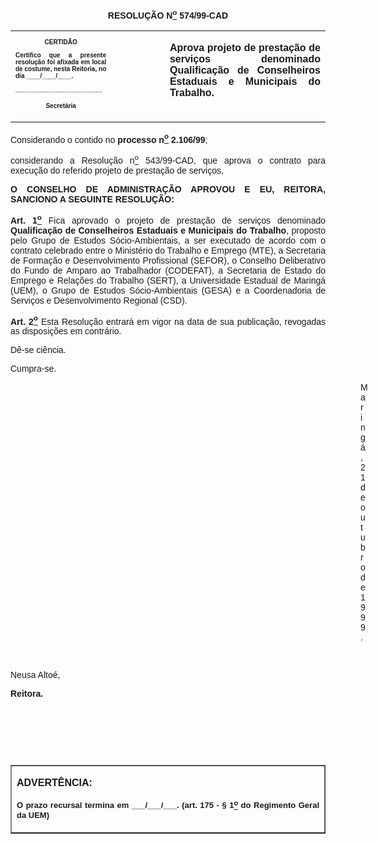 <BODY>

<B><FONT FACE="Arial"><P ALIGN="CENTER">RESOLU&Ccedil;&Atilde;O  N<U><SUP>o</U></SUP> 574/99-CAD</P>
<P ALIGN="JUSTIFY"></P></B></FONT>
<TABLE CELLSPACING=0 BORDER=0 CELLPADDING=7 WIDTH=621>
<TR><TD WIDTH="32%" VALIGN="TOP">
<B><FONT FACE="Arial" SIZE=1><P ALIGN="CENTER">CERTID&Atilde;O</P>
<P ALIGN="JUSTIFY">   Certifico que a presente resolu&ccedil;&atilde;o foi afixada em local de costume, nesta Reitoria, no dia ____/____/____.</P>
<P ALIGN="JUSTIFY"></P>
<P ALIGN="JUSTIFY">_________________________</P>
<P ALIGN="CENTER">Secret&aacute;ria</B></FONT></TD>
<TD WIDTH="17%" VALIGN="TOP">&nbsp;</TD>
<TD WIDTH="52%" VALIGN="TOP">
<B><FONT FACE="Arial"><P ALIGN="JUSTIFY">Aprova projeto de presta&ccedil;&atilde;o de servi&ccedil;os denominado Qualifica&ccedil;&atilde;o de Conselheiros Estaduais e Municipais do Trabalho.</B></FONT></TD>
</TR>
</TABLE>

<FONT FACE="Arial"><P ALIGN="JUSTIFY"></P>
<P ALIGN="JUSTIFY">&#9;Considerando  o contido no <B>processo n<U><SUP>o</U></SUP> 2.106/99</B>;</P>
<P ALIGN="JUSTIFY">&#9;considerando a Resolu&ccedil;&atilde;o n<U><SUP>o</U></SUP> 543/99-CAD, que aprova o contrato para execu&ccedil;&atilde;o do referido projeto de presta&ccedil;&atilde;o de servi&ccedil;os,</P>
<B><P ALIGN="JUSTIFY"></P>
<P ALIGN="JUSTIFY">O CONSELHO DE ADMINISTRA&Ccedil;&Atilde;O APROVOU E EU, REITORA, SANCIONO A SEGUINTE RESOLU&Ccedil;&Atilde;O:</P>
<P ALIGN="JUSTIFY"></P>
<P ALIGN="JUSTIFY">&#9;Art. 1<U><SUP>o</U></SUP> </B>Fica aprovado o projeto de presta&ccedil;&atilde;o de servi&ccedil;os denominado <B>Qualifica&ccedil;&atilde;o de Conselheiros Estaduais e Municipais do Trabalho</B>, proposto pelo Grupo de Estudos S&oacute;cio-Ambientais, a ser executado de acordo com o contrato celebrado entre o Minist&eacute;rio do Trabalho e Emprego (MTE), a Secretaria de Forma&ccedil;&atilde;o e Desenvolvimento Profissional (SEFOR), o Conselho Deliberativo do Fundo de Amparo ao Trabalhador (CODEFAT), a Secretaria de Estado do Emprego e Rela&ccedil;&otilde;es do Trabalho (SERT), a Universidade Estadual de Maring&aacute; (UEM), o Grupo de Estudos S&oacute;cio-Ambientais (GESA) e a Coordenadoria de Servi&ccedil;os e Desenvolvimento Regional (CSD).</P>
<B><P ALIGN="JUSTIFY">Art. 2<U><SUP>o</U></SUP> </B>Esta Resolu&ccedil;&atilde;o entrar&aacute; em vigor na data de sua publica&ccedil;&atilde;o, revogadas as disposi&ccedil;&otilde;es em contr&aacute;rio.</P>
<P ALIGN="JUSTIFY">D&ecirc;-se ci&ecirc;ncia.</P>
<P ALIGN="JUSTIFY">Cumpra-se.</P>
<P ALIGN="JUSTIFY"></P><DIR>
<DIR>
<DIR>
<DIR>
<DIR>
<DIR>
<DIR>
<DIR>
<DIR>
<DIR>
<DIR>
<DIR>
<DIR>
<DIR>

<P ALIGN="JUSTIFY">Maring&aacute;, 21 de outubro de 1999.</P>
<P ALIGN="JUSTIFY"></P>
<P ALIGN="JUSTIFY">&nbsp;</P></DIR>
</DIR>
</DIR>
</DIR>
</DIR>
</DIR>
</DIR>
</DIR>
</DIR>
</DIR>
</DIR>
</DIR>
</DIR>
</DIR>

<P ALIGN="JUSTIFY">&#9;&#9;&#9;&#9;&#9;&#9;&#9;Neusa Alto&eacute;,</P>
<P ALIGN="JUSTIFY">&#9;&#9;&#9;&#9;&#9;&#9;&#9;<B>Reitora.</P>
<P ALIGN="JUSTIFY"></P>
<P ALIGN="JUSTIFY">&nbsp;</P>
<P ALIGN="JUSTIFY">&nbsp;</P>
<P ALIGN="JUSTIFY">&nbsp;</P></B></FONT>
<TABLE BORDER CELLSPACING=1 CELLPADDING=4 WIDTH=212>
<TR><TD VALIGN="TOP">
<B><FONT FACE="Arial"><P> ADVERT&Ecirc;NCIA:</P>
</FONT><FONT FACE="Arial" SIZE=2><P ALIGN="JUSTIFY">O prazo recursal termina em ___/___/___. (art. 175 - § 1<U><SUP>o</U></SUP> do Regimento Geral da UEM)</B></FONT></TD>
</TR>
</TABLE>

<FONT FACE="Arial"><P ALIGN="JUSTIFY"></P>
<B><P ALIGN="JUSTIFY">&nbsp;</P></B></FONT></BODY>
